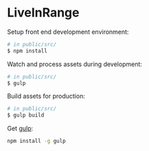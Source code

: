 # LiveInRange

Setup front end development environment:
```bash
# in public/src/
$ npm install
```
Watch and process assets during development:
```bash
# in public/src/
$ gulp
```
Build assets for production:
```bash
# in public/src/
$ gulp build
```
Get [gulp](https://github.com/gulpjs/gulp):
```bash
npm install -g gulp
```
